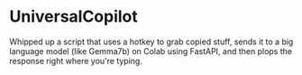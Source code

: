 # UniversalCopilot
Whipped up a script that uses a hotkey to grab copied stuff, sends it to a big language model (like Gemma7b) on Colab using FastAPI, and then plops the response right where you're typing.
